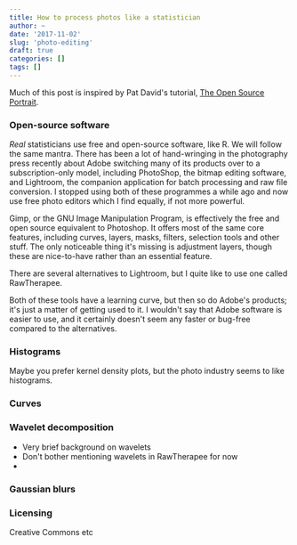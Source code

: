 ```yaml
---
title: How to process photos like a statistician
author: ~
date: '2017-11-02'
slug: 'photo-editing'
draft: true
categories: []
tags: []
---
```


Much of this post is inspired by Pat David's tutorial, [The Open Source Portrait](https://patdavid.net/2013/03/the-open-source-portrait-postprocessing.html).

### Open-source software

*Real* statisticians use free and open-source software, like R.
We will follow the same mantra.
There has been a lot of hand-wringing in the photography press recently about Adobe switching many of its products over to a subscription-only model, including PhotoShop, the bitmap editing software, and Lightroom, the companion application for batch processing and raw file conversion.
I stopped using both of these programmes a while ago and now use free photo editors which I find equally, if not more powerful.

Gimp, or the GNU Image Manipulation Program, is effectively the free and open source equivalent to Photoshop.
It offers most of the same core features, including curves, layers, masks, filters, selection tools and other stuff.
The only noticeable thing it's missing is adjustment layers, though these are nice-to-have rather than an essential feature.

There are several alternatives to Lightroom, but I quite like to use one called RawTherapee.

Both of these tools have a learning curve, but then so do Adobe's products; it's just a matter of getting used to it.
I wouldn't say that Adobe software is easier to use, and it certainly doesn't seem any faster or bug-free compared to the alternatives.

### Histograms

Maybe you prefer kernel density plots, but the photo industry seems to like histograms.

### Curves



### Wavelet decomposition

- Very brief background on wavelets
- Don't bother mentioning wavelets in RawTherapee for now
- 

### Gaussian blurs

### Licensing

Creative Commons etc
